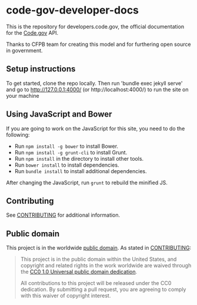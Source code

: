 # code-gov-developer-docs

This is the repository for developers.code.gov, the official documentation for the [Code.gov](https://code.gov/) API.

Thanks to CFPB team for creating this model and for furthering open source in government.

## Setup instructions

To get started, clone the repo locally. Then run 'bundle exec jekyll serve' and go to http://127.0.0.1:4000/ (or http://localhost:4000/) to run the site on your machine

## Using JavaScript and Bower

If you are going to work on the JavaScript for this site, you need to do the following:

* Run `npm install -g bower` to install Bower.
* Run `npm install -g grunt-cli` to install Grunt.
* Run `npm install` in the directory to install other tools.
* Run `bower install` to install dependencies.
* Run `bundle install` to install additional dependencies. 

After changing the JavaScript, run `grunt` to rebuild the minified JS.

## Contributing

See [CONTRIBUTING](CONTRIBUTING.md) for additional information.

## Public domain

This project is in the worldwide [public domain](LICENSE.md). As stated in [CONTRIBUTING](CONTRIBUTING.md):

> This project is in the public domain within the United States, and copyright and related rights in the work worldwide are waived through the [CC0 1.0 Universal public domain dedication](https://creativecommons.org/publicdomain/zero/1.0/).
>
> All contributions to this project will be released under the CC0 dedication. By submitting a pull request, you are agreeing to comply with this waiver of copyright interest.